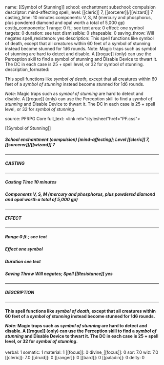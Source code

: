 name: [[Symbol of Stunning]]
school: enchantment
subschool: compulsion
descriptor: mind-affecting
spell_level: [[cleric]] 7, [[sorcerer]]/[[wizard]] 7
casting_time: 10 minutes
components: V, S, M (mercury and phosphorus, plus powdered diamond and opal worth a total of 5,000 gp)
costly_components: 1
range: 0 ft.; see text
area: 0
effect: one symbol
targets: 0
duration: see text
dismissible: 0
shapeable: 0
saving_throw: Will negates
spell_resistence: yes
description: This spell functions like symbol of death, except that all creatures within 60 feet of a symbol of stunning instead become stunned for 1d6 rounds.  Note: Magic traps such as symbol of stunning are hard to detect and disable. A [[rogue]] (only) can use the Perception skill to find a symbol of stunning and Disable Device to thwart it. The DC in each case is 25 + spell level, or 32 for symbol of stunning.
description_formated: <p>This spell functions like <i><i>symbol of</i> death</i>, except that all creatures within 60 feet of a <i><i>symbol of</i> <i>stunning</i></i> instead become stunned for 1d6 rounds.</p><p><i>Note:</i> Magic traps such as <i><i>symbol of</i> <i>stunning</i></i> are hard to detect and disable. A [[rogue]] (only) can use the Perception skill to find a <i><i>symbol of</i> <i>stunning</i></i> and Disable Device to thwart it. The DC in each case is 25 + spell level, or 32 for <i><i>symbol of</i> <i>stunning</i></i>.</p>
source: PFRPG Core
full_text: <link rel="stylesheet"href="PF.css"><div class="heading"><p class="alignleft">[[Symbol of Stunning]]</p><div style="clear: both;"></div></div><div><h5><b>School </b>enchantment (compulsion) [mind-affecting]; <b>Level </b>[[cleric]] 7, [[sorcerer]]/[[wizard]] 7</h5></div><hr/><div><h5><b>CASTING</b></h5></div><hr/><div><h5><b>Casting Time </b>10 minutes</h5><h5><b>Components </b>V, S, M (mercury and phosphorus, plus powdered diamond and opal worth a total of 5,000 gp)</h5></div><hr/><div><h5><b>EFFECT</b></h5></div><hr/><div><h5><b>Range </b>0 ft.; see text</h5><h5><b>Effect </b>one symbol</h5><h5><b>Duration </b>see text</h5><h5><b>Saving Throw </b>Will negates; <b>Spell [[Resistance]] </b>yes</h5></div><hr/><div><h5><b>DESCRIPTION</b></h5></div><hr/><div><h4><p>This spell functions like <i><i>symbol of</i> death</i>, except that all creatures within 60 feet of a <i><i>symbol of</i> <i>stunning</i></i> instead become stunned for 1d6 rounds.</p><p><i>Note:</i> Magic traps such as <i><i>symbol of</i> <i>stunning</i></i> are hard to detect and disable. A [[rogue]] (only) can use the Perception skill to find a <i><i>symbol of</i> <i>stunning</i></i> and Disable Device to thwart it. The DC in each case is 25 + spell level, or 32 for <i><i>symbol of</i> <i>stunning</i></i>.</p></h4></div>
verbal: 1
somatic: 1
material: 1
[[focus]]: 0
divine_[[focus]]: 0
sor: 7.0
wiz: 7.0
[[cleric]]: 7.0
[[druid]]: 0
[[ranger]]: 0
[[bard]]: 0
[[paladin]]: 0
deity: 0
